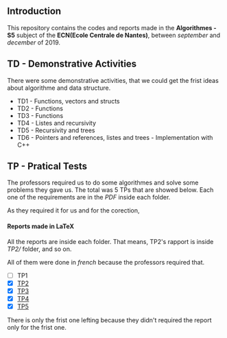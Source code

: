 ## Introduction

This repository contains the codes and reports made in the **Algorithmes - S5** subject of the **ECN(Ecole Centrale de Nantes)**, between *september* and *december* of 2019.


## TD - Demonstrative Activities

There were some demonstrative activities, that we could get the frist ideas about algorithme and data structure.

* TD1 - Functions, vectors and structs 
* TD2 - Functions
* TD3 - Functions
* TD4 - Listes and recursivity
* TD5 - Recursivity and trees
* TD6 - Pointers and references, listes and trees - Implementation with C++

## TP - Pratical Tests

The professors required us to do some algorithmes and solve some problems they gave us.
The total was 5 TPs that are showed below.
Each one of the requirements are in the *PDF* inside each folder.

As they required it for us and for the corection, 

#### Reports made in LaTeX

All the reports are inside each folder. That means, TP2's rapport is inside *TP2/* folder, and so on.

All of them were done in *french* because the professors required that.

* [ ] TP1
* [X] [TP2][TP2_latexread]
* [X] [TP3][TP3_latexread]
* [X] [TP4][TP4_latexread]
* [X] [TP5][TP5_latexread]

There is only the frist one lefting because they didn't required the report only for the frist one.







[TP2_latexread]: https://pt.overleaf.com/read/kmqxgdjsryhd
[TP3_latexread]: https://pt.overleaf.com/read/hcmcnsfmmvsg
[TP4_latexread]: https://www.overleaf.com/read/njmtfzspwcjr
[TP5_latexread]: https://pt.overleaf.com/read/nccgtzcvzmdn